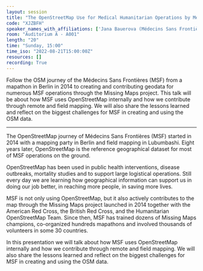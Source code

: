 ```yaml
---
layout: session
title: "The OpenStreetMap Use for Medical Humanitarian Operations by Médecins Sans Frontières"
code: "XJZBFH"
speaker_names_with_affiliations: ['Jana Bauerova (Médecins Sans Frontières)']
room: "Auditorium A - A001"
length: "20"
time: "Sunday, 15:00"
time_iso: "2022-08-21T15:00:00Z"
resources: []
recording: True
---
```


Follow the OSM journey of the Médecins Sans Frontières (MSF) from a mapathon in Berlin in 2014 to creating and contributing geodata for numerous MSF operations through the Missing Maps project. This talk will be about how MSF uses OpenStreetMap internally and how we contribute through remote and field mapping. We will also share the lessons learned and reflect on the biggest challenges for MSF in creating and using the OSM data.

<hr>

The OpenStreetMap journey of Médecins Sans Frontières (MSF) started in 2014 with a mapping party in Berlin and field mapping in Lubumbashi. Eight years later, OpenStreetMap is the reference geographical dataset for most of MSF operations on the ground.

OpenStreetMap has been used in public health interventions, disease outbreaks, mortality studies and to support large logistical operations. Still every day we are learning how geographical information can support us in doing our job better, in reaching more people, in saving more lives. 

MSF is not only using OpenStreetMap, but it also actively contributes to the map through the Missing Maps project launched in 2014 together with the American Red Cross, the British Red Cross, and the Humanitarian OpenStreetMap Team. Since then, MSF has trained dozens of Missing Maps champions, co-organized hundreds mapathons and involved thousands of volunteers in some 30 countries.

In this presentation we will talk about how MSF uses OpenStreetMap internally and how we contribute through remote and field mapping. We will also share the lessons learned and reflect on the biggest challenges for MSF in creating and using the OSM data.

